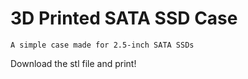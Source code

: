 # 3D Printed SATA SSD Case
	A simple case made for 2.5-inch SATA SSDs
Download the stl file and print!
